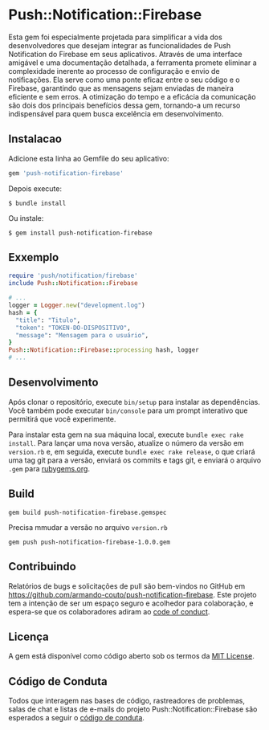 # Push::Notification::Firebase

Esta gem foi especialmente projetada para simplificar a vida dos desenvolvedores que desejam integrar as funcionalidades de Push Notification do Firebase em seus aplicativos. Através de uma interface
amigável e uma documentação detalhada, a ferramenta promete eliminar a complexidade inerente ao processo de configuração e envio de notificações. Ela serve como uma ponte eficaz entre o seu código e o
Firebase, garantindo que as mensagens sejam enviadas de maneira eficiente e sem erros. A otimização do tempo e a eficácia da comunicação são dois dos principais benefícios dessa gem, tornando-a um
recurso indispensável para quem busca excelência em desenvolvimento.

## Instalacao

Adicione esta linha ao Gemfile do seu aplicativo:

```ruby
gem 'push-notification-firebase'
```

Depois execute:

    $ bundle install

Ou instale:

    $ gem install push-notification-firebase

## Exxemplo

```ruby
require 'push/notification/firebase'
include Push::Notification::Firebase

# ... 
logger = Logger.new("development.log")
hash = {
  "title": "Titulo",
  "token": "TOKEN-DO-DISPOSITIVO",
  "message": "Mensagem para o usuário",
}
Push::Notification::Firebase::processing hash, logger
# ...  
```

## Desenvolvimento

Após clonar o repositório, execute `bin/setup` para instalar as dependências. Você também pode executar `bin/console` para um prompt interativo que permitirá que você experimente.

Para instalar esta gem na sua máquina local, execute `bundle exec rake install`. Para lançar uma nova versão, atualize o número da versão em `version.rb` e, em seguida,
execute `bundle exec rake release`, o que criará uma tag git para a versão, enviará os commits e tags git, e enviará o arquivo `.gem` para [rubygems.org](https://rubygems.org).

## Build
```shell
gem build push-notification-firebase.gemspec
```

Precisa mmudar a versão no arquivo `version.rb`

```shell
gem push push-notification-firebase-1.0.0.gem
```

## Contribuindo

Relatórios de bugs e solicitações de pull são bem-vindos no GitHub em https://github.com/armando-couto/push-notification-firebase. Este projeto tem a intenção de ser um espaço seguro e acolhedor para
colaboração, e espera-se que os colaboradores adiram ao [code of conduct](https://github.com/armando-couto/push-notification-firebase/blob/master/CODE_OF_CONDUCT.md).

## Licença

A gem está disponível como código aberto sob os termos da [MIT License](https://opensource.org/licenses/MIT).

## Código de Conduta

Todos que interagem nas bases de código, rastreadores de problemas, salas de chat e listas de e-mails do projeto Push::Notification::Firebase são esperados a seguir
o [código de conduta](https://github.com/armando-couto/push-notification-firebase/blob/main/CODE_OF_CONDUCT.md).
